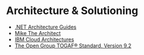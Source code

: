 
# Architecture & Solutioning

* [.NET Architecture Guides](https://www.microsoft.com/net/learn/architecture)
* [Mike The Architect](https://mikethearchitectblog.wordpress.com/)
* [IBM Cloud Architectures](https://www.ibm.com/cloud/architecture)
* [The Open Group TOGAF® Standard, Version 9.2](https://pubs.opengroup.org/architecture/togaf92-doc/arch/)
